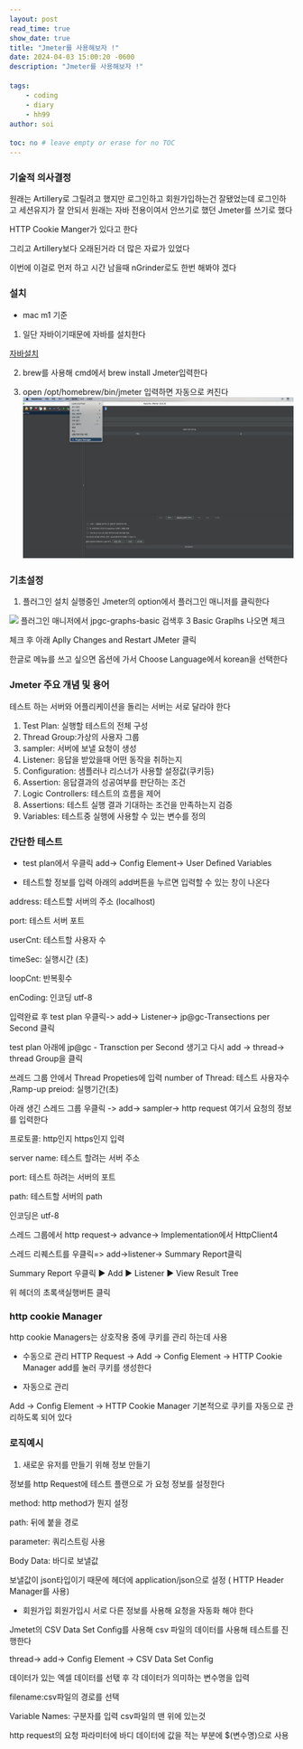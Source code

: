 ```yaml
---
layout: post
read_time: true
show_date: true
title: "Jmeter를 사용해보자 !"
date: 2024-04-03 15:00:20 -0600
description: "Jmeter를 사용해보자 !"

tags: 
    - coding
    - diary
    - hh99
author: soi

toc: no # leave empty or erase for no TOC
---
```


### 기술적 의사결정
원래는 Artillery로 그릴려고 했지만 로그인하고 회원가입하는건 잘됐었는데 로그인하고 세션유지가 잘 안되서 원래는 자바 전용이여서 안쓰기로 했던 Jmeter를 쓰기로 했다 

HTTP Cookie Manger가 있다고 한다

그리고 Artillery보다 오래된거라 더 많은 자료가 있었다

이번에 이걸로 먼저 하고 시간 남을때 nGrinder로도 한번 해봐야 겠다 

### 설치 
* mac m1 기준
1. 일단 자바이기때문에 자바를 설치한다

[자바설치](https://www.oracle.com/kr/java/technologies/downloads/)

2. brew를 사용해 cmd에서 brew install Jmeter입력한다

3. open /opt/homebrew/bin/jmeter 입력하면 자동으로 켜진다 
![](../assets/img/uploads/Jmetre.png)

### 기초설정
1. 플러그인 설치 
실행중인 Jmeter의  option에서 플러그인 매니저를 클릭한다

![](blob:https://velog.io/8621c2ad-01e3-4660-9201-642408cfc56b)
플러그인 매니저에서 jpgc-graphs-basic 검색후 3 Basic Graplhs 나오면 체크 

체크 후 아래 Aplly Changes and Restart JMeter 클릭

한글로 메뉴를 쓰고 싶으면 옵션에 가서 Choose Language에서 korean을 선택한다 

### Jmeter 주요 개념 및 용어 
테스트 하는 서버와 어플리케이션을 돌리는 서버는 서로 달라야 한다 
1. Test Plan: 실행할 테스트의 전체 구성 
2. Thread Group:가상의 사용자 그룹
3. sampler: 서버에 보낼 요청이 생성
4. Listener: 응답을 받았을때 어떤 동작을 취하는지 
5. Configuration: 샘플러나 리스너가 사용할 설정값(쿠키등)
6. Assertion: 응답결과의 성공여부를 판단하는 조건 
7. Logic Controllers: 테스트의 흐름을 제어 
8. Assertions: 테스트 실행 결과 기대하는 조건을 만족하는지 검증
9. Variables: 테스트중 실행에 사용할 수 있는 변수를 정의 

### 간단한 테스트 
- test plan에서 우클릭 add-> Config Element-> User Defined Variables

- 테스트할 정보를 입력
아래의 add버튼을 누르면 입력할 수 있는 창이 나온다

address: 테스트할 서버의 주소 (localhost)

port: 테스트 서버 포트 

userCnt: 테스트할 사용자 수 

timeSec: 실행시간 (초) 

loopCnt: 반복횟수 

enCoding: 인코딩 utf-8

입력완료 후 test plan 우클릭-> add-> Listener-> jp@gc-Transections per Second 클릭

test plan 아래에 jp@gc - Transction per Second 생기고 다시 add -> thread-> thread Group을 클릭

쓰레드 그룹 안에서 Thread Propeties에 입력
number of Thread: 테스트 사용자수 
,Ramp-up preiod: 실행기간(초)

아래 생긴 스레드 그룹 우클릭 -> add-> sampler-> http request
여기서 요청의 정보를 입력한다 

프로토콜: http인지 https인지 입력 

server name: 테스트 할려는 서버 주소 

port: 테스트 하려는 서버의 포트 

path: 테스트할 서버의 path

인코딩은 utf-8

스레드 그룹에서 http request-> advance->  Implementation에서 HttpClient4

스레드 리퀘스트를 우클릭=> add->listener->  Summary Report클릭

Summary Report 우클릭 ▶ Add ▶ Listener ▶ View Result Tree 

위 헤더의 초록색실행버튼 클릭

### http cookie Manager
 http cookie Managers는 상호작용 중에 쿠키를 관리 하는데 사용

 - 수동으로 관리
 HTTP Request → Add → Config Element → HTTP Cookie Manager 
 add를 눌러 쿠키를 생성한다 
 
 - 자동으로 관리 

 Add -> Config Element -> HTTP Cookie Manager
 기본적으로 쿠키를 자동으로 관리하도록 되어 있다 
 
 ### 로직예시
 1. 새로운 유저를 만들기 위해 정보 만들기 

 정보를 http Request에 테스트 플랜으로 가 요청 정보를 설정한다 
 
 method: http method가 뭔지 설정
 
 path: 뒤에 붙을 경로 
 
 parameter: 쿼리스트링 사용
 
 Body Data: 바디로 보낼값
 
 보낼값이 json타입이기 때문에 헤더에 application/json으로 설정 ( HTTP Header Manager를 사용)
 
 - 회원가입
 회원가입시 서로 다른 정보를 사용해 요청을 자동화 해야 한다 

 Jmetet의 CSV Data Set Config를 사용해 csv 파일의 데이터를 사용해 테스트를 진행한다 

 thread-> add-> Config Element -> CSV Data Set Config

 데이터가 있는 엑셀 데이터를 선탟 후 각 데이터가 의미하는 변수명을 입력

 filename:csv파일의 경로를 선택
 
 Variable Names: 구분자를 입력 csv파일의 맨 위에 있는것
 
 http request의 요청 파라미터에 바디 데이터에 값을 적는 부분에 $(변수명)으로 사용
 